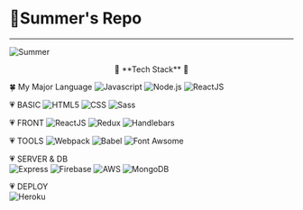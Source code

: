  # 💌Summer's Repo
 ***
 ![Summer](https://capsule-render.vercel.app/api?type=wave&color=FFBAB3&&animation=fadeIn&fontColor=FFFFFF&height=300&section=header&text=Summer%20Kim&fontSize=90)
<p align="center">
 💎 **Tech Stack** 💎
 
 🍀 My Major Language
 ![Javascript](https://img.shields.io/badge/-Javascript-F7DF1E?style=for-the-badge&logo=Javascript&logoColor=white)
![Node.js](http://img.shields.io/badge/-Node.js-339933?style=for-the-badge&logo=Node.js&logoColor=white)
![ReactJS](https://img.shields.io/badge/-React-61dbfb?style=for-the-badge&logo=React&logoColor=white)

💗 BASIC
![HTML5](http://img.shields.io/badge/-HTML5-E34F26?style=for-the-badge&logo=HTML5&logoColor=white)
![CSS](http://img.shields.io/badge/-CSS3-1572B6?style=for-the-badge&logo=CSS3&logoColor=white)
![Sass](http://img.shields.io/badge/-Sass-CC6699?style=for-the-badge&logo=Sass&logoColor=white)

💗 FRONT
 ![ReactJS](https://img.shields.io/badge/-React-61dbfb?style=for-the-badge&logo=React&logoColor=white)
![Redux](http://img.shields.io/badge/-Redux-764ABC?style=for-the-badge&logo=Redux&logoColor=white)
![Handlebars](http://img.shields.io/badge/Node_view_Engine-Handlebars-FF69B4?style=for-the-badge&logo=Node.js&logoColor=white)  

💗 TOOLS 
![Webpack](https://img.shields.io/badge/-Webpack-8DD6F9?style=for-the-badge&logo=Webpack&logoColor=white)
![Babel](https://img.shields.io/badge/-Babel-F9DC3E?style=for-the-badge&logo=Babel&logoColor=white)
![Font Awsome](https://img.shields.io/badge/-Font_Awesome-339AF0?style=for-the-badge&logo=Font_Awesome&logoColor=white)

💗 SERVER & DB  
![Express](https://img.shields.io/badge/-Express-191919?style=for-the-badge&logo=Node.js&logoColor=white)
![Firebase](https://img.shields.io/badge/-Firebase-orange?style=for-the-badge&logo=Firebase&logoColor=white)
![AWS](https://img.shields.io/badge/-Amazon_S3-569A31?style=for-the-badge&logo=Amazon-S3&logoColor=white)
![MongoDB](https://img.shields.io/badge/-MongoDB-47A248?style=for-the-badge&logo=MongoDB&logoColor=white)

💗 DEPLOY  
 ![Heroku](https://img.shields.io/badge/-Heroku-430098?style=for-the-badge&logo=Heroku&logoColor=white)
 
 </p>
 

